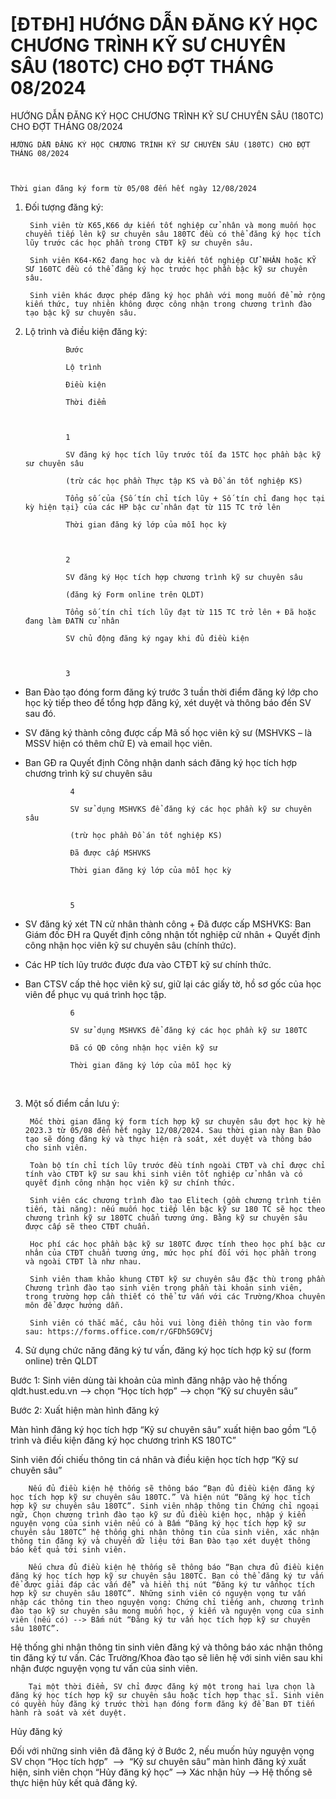 # [ĐTĐH] HƯỚNG DẪN ĐĂNG KÝ HỌC CHƯƠNG TRÌNH KỸ SƯ CHUYÊN SÂU (180TC) CHO ĐỢT THÁNG 08/2024

HƯỚNG DẪN ĐĂNG KÝ HỌC CHƯƠNG TRÌNH KỸ SƯ CHUYÊN SÂU (180TC) CHO ĐỢT THÁNG 08/2024
        
	HƯỚNG DẪN ĐĂNG KÝ HỌC CHƯƠNG TRÌNH KỸ SƯ CHUYÊN SÂU (180TC) CHO ĐỢT THÁNG 08/2024

	

	Thời gian đăng ký form từ 05/08 đến hết ngày 12/08/2024
1. Đối tượng đăng ký:

	
		Sinh viên từ K65,K66 dự kiến tốt nghiệp cử nhân và mong muốn học chuyển tiếp lên kỹ sư chuyên sâu 180TC đều có thể đăng ký học tích lũy trước các học phần trong CTĐT kỹ sư chuyên sâu.
	
		Sinh viên K64-K62 đang học và dự kiến tốt nghiệp CỬ NHÂN hoặc KỸ SƯ 160TC đều có thể đăng ký học trước học phần bậc kỹ sư chuyên sâu.
	
		Sinh viên khác được phép đăng ký học phần với mong muốn để mở rộng kiến thức, tuy nhiên không được công nhận trong chương trình đào tạo bậc kỹ sư chuyên sâu.

2. Lộ trình và điều kiện đăng ký: 

	
		
			
				Bước
			
				Lộ trình
			
				Điều kiện
			
				Thời điểm
		
		
			
				1
			
				SV đăng ký học tích lũy trước tối đa 15TC học phần bậc kỹ sư chuyên sâu

				(trừ các học phần Thực tập KS và Đồ án tốt nghiệp KS)
			
				Tổng số của {Số tín chỉ tích lũy + Số tín chỉ đang học tại kỳ hiện tại} của các HP bậc cử nhân đạt từ 115 TC trở lên
			
				Thời gian đăng ký lớp của mỗi học kỳ
		
		
			
				2
			
				SV đăng ký Học tích hợp chương trình kỹ sư chuyên sâu

				(đăng ký Form online trên QLDT)
			
				Tổng số tín chỉ tích lũy đạt từ 115 TC trở lên + Đã hoặc đang làm ĐATN cử nhân
			
				SV chủ động đăng ký ngay khi đủ điều kiện
		
		
			
				3
- Ban Đào tạo đóng form đăng ký trước 3 tuần thời điểm đăng ký lớp cho học kỳ tiếp theo để tổng hợp đăng ký, xét duyệt và thông báo đến SV sau đó.
- SV đăng ký thành công được cấp Mã số học viên kỹ sư (MSHVKS – là MSSV hiện có thêm chữ E) và email học viên.
- Ban GĐ ra Quyết định Công nhận danh sách đăng ký học tích hợp chương trình kỹ sư chuyên sâu
		
		
			
				4
			
				SV sử dụng MSHVKS để đăng ký các học phần kỹ sư chuyên sâu

				(trừ học phần Đồ án tốt nghiệp KS)
			
				Đã được cấp MSHVKS
			
				Thời gian đăng ký lớp của mỗi học kỳ
		
		
			
				5
- SV đăng ký xét TN cử nhân thành công + Đã được cấp MSHVKS: Ban Giám đốc ĐH ra Quyết định công nhận tốt nghiệp cử nhân + Quyết định công nhận học viên kỹ sư chuyên sâu (chính thức).
- Các HP tích lũy trước được đưa vào CTĐT kỹ sư chính thức.
- Ban CTSV cấp thẻ học viên kỹ sư, giữ lại các giấy tờ, hồ sơ gốc của học viên để phục vụ quá trình học tập.
		
		
			
				6
			
				SV sử dụng MSHVKS để đăng ký các học phần kỹ sư 180TC
			
				Đã có QĐ công nhận học viên kỹ sư
			
				Thời gian đăng ký lớp của mỗi học kỳ
		
	

 

3. Một số điểm cần lưu ý:

	
		Mốc thời gian đăng ký form tích hợp kỹ sư chuyên sâu đợt học kỳ hè 2023.3 từ 05/08 đến hết ngày 12/08/2024. Sau thời gian này Ban Đào tạo sẽ đóng đăng ký và thực hiện rà soát, xét duyệt và thông báo cho sinh viên. 
	
		Toàn bộ tín chỉ tích lũy trước đều tính ngoài CTĐT và chỉ được chỉ tính vào CTĐT kỹ sư sau khi sinh viên tốt nghiệp cử nhân và có quyết định công nhận học viên kỹ sư chính thức.
	
		Sinh viên các chương trình đào tạo Elitech (gồm chương trình tiên tiến, tài năng): nếu muốn học tiếp lên bậc kỹ sư 180 TC sẽ học theo chương trình kỹ sư 180TC chuẩn tương ứng. Bằng kỹ sư chuyên sâu được cấp sẽ theo CTĐT chuẩn.
	
		Học phí các học phần bậc kỹ sư 180TC được tính theo học phí bậc cử nhân của CTĐT chuẩn tương ứng, mức học phí đối với học phần trong và ngoài CTĐT là như nhau.
	
		Sinh viên tham khảo khung CTĐT kỹ sư chuyên sâu đặc thù trong phần Chương trình đào tạo sinh viên trong phần tài khoản sinh viên, trong trường hợp cần thiết có thể tư vấn với các Trường/Khoa chuyên môn để được hướng dẫn.
	
		Sinh viên có thắc mắc, câu hỏi vui lòng điền thông tin vào form sau: https://forms.office.com/r/GFDh5G9CVj

4. Sử dụng chức năng đăng ký tư vấn, đăng ký học tích hợp kỹ sư (form online) trên QLDT 

Bước 1: Sinh viên dùng tài khoản của mình đăng nhập vào hệ thống qldt.hust.edu.vn --> chọn “Học tích hợp” --> chọn “Kỹ sư chuyên sâu”

	

Bước 2: Xuất hiện màn hình đăng ký

Màn hình đăng ký học tích hợp “Kỹ sư chuyên sâu” xuất hiện bao gồm “Lộ trình và điều kiện đăng ký học chương trình KS 180TC”

	

Sinh viên đối chiếu thông tin cá nhân và điều kiện học tích hợp “Kỹ sư chuyên sâu”

	
		Nếu đủ điều kiện hệ thống sẽ thông báo “Bạn đủ điều kiện đăng ký học tích hợp kỹ sư chuyên sâu 180TC.” Và hiện nút “Đăng ký học tích hợp kỹ sư chuyên sâu 180TC”. Sinh viên nhập thông tin Chứng chỉ ngoại ngữ, Chọn chương trình đào tạo kỹ sư đủ điều kiện học, nhập ý kiến nguyện vọng của sinh viên nếu có à Bấm “Đăng ký học tích hợp kỹ sư chuyên sâu 180TC” hệ thống ghi nhận thông tin của sinh viên, xác nhận thông tin đăng ký và chuyển dữ liệu tới Ban Đào tạo xét duyệt thông báo kết quả tới sinh viên.
	
		Nếu chưa đủ điều kiện hệ thống sẽ thông báo “Bạn chưa đủ điều kiện đăng ký học tích hợp kỹ sư chuyên sâu 180TC. Bạn có thể đăng ký tư vấn để được giải đáp các vấn đề” và hiển thị nút “Đăng ký tư vấnhọc tích hợp kỹ sư chuyên sâu 180TC”. Những sinh viên có nguyện vọng tư vấn nhập các thông tin theo nguyện vọng: Chứng chỉ tiếng anh, chương trình đào tạo kỹ sư chuyên sâu mong muốn học, ý kiến và nguyện vọng của sinh viên (nếu có) --> Bấm nút “Đăng ký tư vấn học tích hợp kỹ sư chuyên sâu 180TC”.

	

Hệ thống ghi nhận thông tin sinh viên đăng ký và thông báo xác nhận thông tin đăng ký tư vấn. Các Trường/Khoa đào tạo sẽ liên hệ với sinh viên sau khi nhận được nguyện vọng tư vấn của sinh viên.

	
		Tại một thời điểm, SV chỉ được đăng ký một trong hai lựa chọn là đăng ký học tích hợp kỹ sư chuyên sâu hoặc tích hợp thạc sĩ. Sinh viên có quyền hủy đăng ký trước thời hạn đóng form đăng ký để Ban ĐT tiến hành rà soát và xét duyệt.

Hủy đăng ký

Đối với những sinh viên đã đăng ký ở Bước 2, nếu muốn hủy nguyện vọng SV chọn “Học tích hợp”  -->  “Kỹ sư chuyên sâu” màn hình đăng ký xuất hiện, sinh viên chọn “Hủy đăng ký học” --> Xác nhận hủy --> Hệ thống sẽ thực hiện hủy kết quả đăng ký.